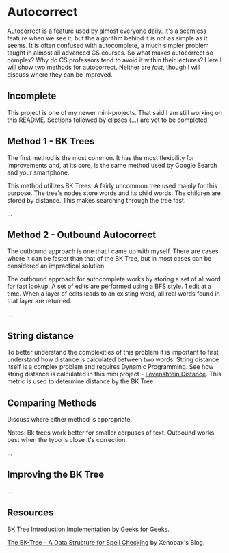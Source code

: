 # Autocorrect

Autocorrect is a feature used by almost everyone daily. It's a seemless feature
when we see it, but the algorithm behind it is not as simple as it seems.
It is often confused with autocomplete, a much simpler problem taught in almost
all advanced CS courses. So what makes autocorrect so complex? Why do CS
professors tend to avoid it within their lectures? Here I will show two
methods for autocorrect. Neither are _fast_, though I will discuss where they
can be improved.

## Incomplete

This project is one of my newer mini-projects. That said I am still working
on this README. Sections followed by elipses (...) are yet to be completed.

## Method 1 - BK Trees

The first method is the most common. It has the most flexibility for
improvements and, at its core, is the same method used by Google Search and
your smartphone.

This method utilizes BK Trees. A fairly uncommon tree used mainly for this
purpose. The tree's nodes store words and its child words. The children are
stored by distance. This makes searching through the tree fast.

...

## Method 2 - Outbound Autocorrect

The outbound approach is one that I came up with myself. There are cases where
it can be faster than that of the BK Tree, but in most cases can be considered
an impractical solution.

The outbound approach for autocomplete works by storing a set of all word
for fast lookup. A set of edits are performed using a BFS style. 1 edit at
a time. When a layer of edits leads to an existing word, all real words
found in that layer are returned.

...

## String distance

To better understand the complexities of this problem it is important to first
understand how distance is calculated between two words. String distance itself
is a complex problem and requires Dynamic Programming. See how string distance
is calculated in this mini project -
[Levenshtein Distance](../levenshtein-distance). This metric is used to
determine distance by the BK Tree.

## Comparing Methods

Discuss where either method is appropriate.

Notes:
Bk trees work better for smaller corpuses of text.
Outbound works best when the typo is close it's correction.

...

## Improving the BK Tree

...

## Resources

[BK Tree Introduction Implementation](https://www.geeksforgeeks.org/bk-tree-introduction-implementation/)
by Geeks for Geeks.

[The BK-Tree – A Data Structure for Spell Checking](https://nullwords.wordpress.com/2013/03/13/the-bk-tree-a-data-structure-for-spell-checking/)
by Xenopax's Blog.

